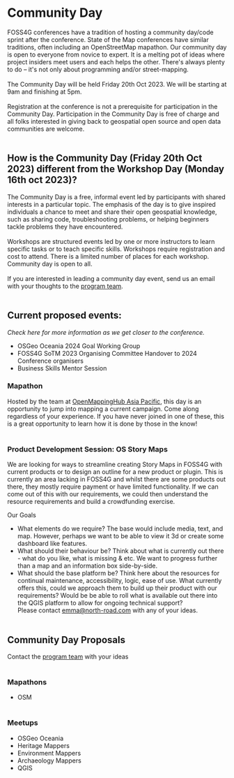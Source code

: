 # Community Day

FOSS4G conferences have a tradition of hosting a community day/code sprint after the conference. State of the Map conferences have similar traditions, often including an OpenStreetMap mapathon. Our community day is open to everyone from novice to expert. It is a melting pot of ideas where project insiders meet users and each helps the other. There's always plenty to do – it's not only about programming and/or street-mapping.
<br /><br />
The Community Day will be held Friday 20th Oct 2023. We will be starting at 9am and finishing at 5pm.
<br /><br />
Registration at the conference is not a prerequisite for participation in the Community Day. Participation in the Community Day is free of charge and all folks interested in giving back to geospatial open source and open data communities are welcome.
<br /><br />

## How is the Community Day (Friday 20th Oct 2023) different from the Workshop Day (Monday 16th oct 2023)?
The Community Day is a free, informal event led by participants with shared interests in a particular topic. The emphasis of the day is to give inspired individuals a chance to meet and share their open geospatial knowledge, such as sharing code, troubleshooting problems, or helping beginners tackle problems they have encountered.
<br /><br />
Workshops are structured events led by one or more instructors to learn specific tasks or to teach specific skills. Workshops require registration and cost to attend. There is a limited number of places for each workshop. Community day is open to all. 
<br /><br />
If you are interested in leading a community day event, send us an email with your thoughts to the [program team](mailto:program@foss4g-oceania.org).
<br /><br />

## Current proposed events:
*Check here for more information as we get closer to the conference.*
- OSGeo Oceania 2024 Goal Working Group
- FOSS4G SoTM 2023 Organising Committee Handover to 2024 Conference organisers
- Business Skills Mentor Session

### Mapathon
Hosted by the team at [OpenMappingHub Asia Pacific](https://www.hotosm.org/hubs/open-mapping-hub-asia-pacific), this day is an opportunity to jump into mapping a current campaign. Come along regardless of your experience. If you have never joined in one of these, this is a great opportunity to learn how it is done by those in the know!
<br /><br />
### Product Development Session: OS Story Maps 
We are looking for ways to streamline creating Story Maps in FOSS4G with current products or to design an outline for a new product or plugin. This is currently an area lacking in FOSS4G and whilst there are some products out there, they mostly require payment or have limited functionality. If we can come out of this with our requirements, we could then understand the resource requirements and build a crowdfunding exercise.

 Our Goals <br />
- What elements do we require? The base would include media, text, and map. However, perhaps we want to be able to view it 3d or create some dashboard like features. <br />
- What should their behaviour be? Think about what is currently out there - what do you like, what is missing & etc. We want to progress further than a map and an information box side-by-side. <br />
- What should the base platform be? Think here about the resources for continual maintenance, accessibility, logic, ease of use. What currently offers this, could we approach them to build up their product with our requirements? Would be be able to roll what is available out there into the QGIS platform to allow for ongoing technical support? <br />
Please contact emma@north-road.com with any of your ideas. 
<br /><br />

## Community Day Proposals
Contact the [program team](mailto:program@foss4g-oceania.org) with your ideas
<br /><br />
### Mapathons
- OSM 
<br /><br />

### Meetups
- OSGeo Oceania
- Heritage Mappers
- Environment Mappers
- Archaeology Mappers
- QGIS 


